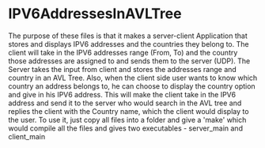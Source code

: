 # IPV6AddressesInAVLTree
The purpose of these files is that it makes a server-client Application that stores and displays IPV6 addresses and the countries they belong to. The client will take in the IPV6 addresses range (From, To) and the country those addresses are assigned to and sends them to the server (UDP). The Server takes the input from client and stores the addresses range and country in an AVL Tree. Also, when the client side user wants to know which country an address belongs to, he can choose to display the country option and give in his IPV6 address. This will make the client take in the IPV6 address and send it to the server who would search in the AVL tree and replies the client with the Country name, which the client would display to the user.
To use it, just copy all files into a folder and give a 'make' which would compile all the files and gives two executables - server_main and client_main
